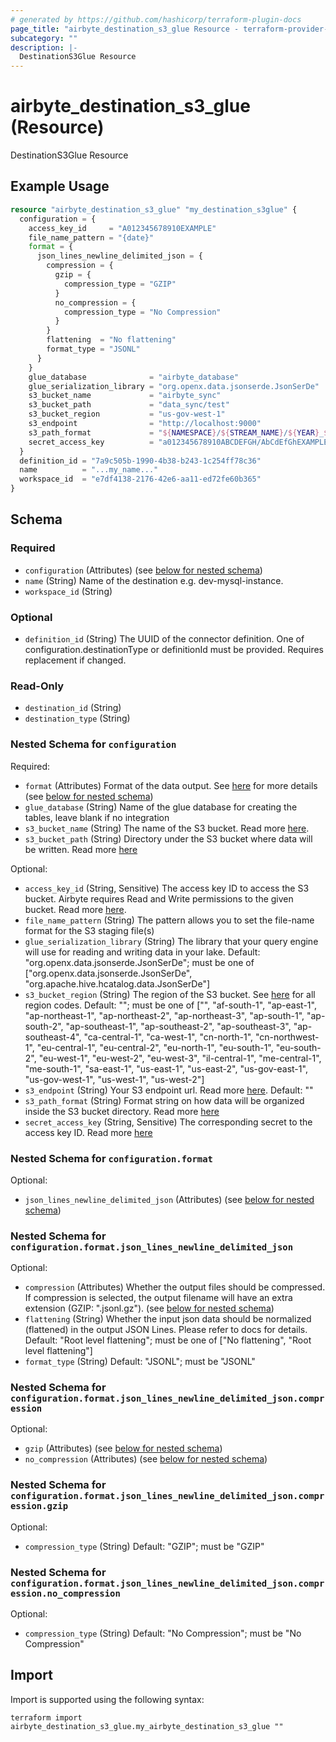 ```yaml
---
# generated by https://github.com/hashicorp/terraform-plugin-docs
page_title: "airbyte_destination_s3_glue Resource - terraform-provider-airbyte"
subcategory: ""
description: |-
  DestinationS3Glue Resource
---
```


# airbyte_destination_s3_glue (Resource)

DestinationS3Glue Resource

## Example Usage

```terraform
resource "airbyte_destination_s3_glue" "my_destination_s3glue" {
  configuration = {
    access_key_id     = "A012345678910EXAMPLE"
    file_name_pattern = "{date}"
    format = {
      json_lines_newline_delimited_json = {
        compression = {
          gzip = {
            compression_type = "GZIP"
          }
          no_compression = {
            compression_type = "No Compression"
          }
        }
        flattening  = "No flattening"
        format_type = "JSONL"
      }
    }
    glue_database              = "airbyte_database"
    glue_serialization_library = "org.openx.data.jsonserde.JsonSerDe"
    s3_bucket_name             = "airbyte_sync"
    s3_bucket_path             = "data_sync/test"
    s3_bucket_region           = "us-gov-west-1"
    s3_endpoint                = "http://localhost:9000"
    s3_path_format             = "${NAMESPACE}/${STREAM_NAME}/${YEAR}_${MONTH}_${DAY}_${EPOCH}_"
    secret_access_key          = "a012345678910ABCDEFGH/AbCdEfGhEXAMPLEKEY"
  }
  definition_id = "7a9c505b-1990-4b38-b243-1c254ff78c36"
  name          = "...my_name..."
  workspace_id  = "e7df4138-2176-42e6-aa11-ed72fe60b365"
}
```

<!-- schema generated by tfplugindocs -->
## Schema

### Required

- `configuration` (Attributes) (see [below for nested schema](#nestedatt--configuration))
- `name` (String) Name of the destination e.g. dev-mysql-instance.
- `workspace_id` (String)

### Optional

- `definition_id` (String) The UUID of the connector definition. One of configuration.destinationType or definitionId must be provided. Requires replacement if changed.

### Read-Only

- `destination_id` (String)
- `destination_type` (String)

<a id="nestedatt--configuration"></a>
### Nested Schema for `configuration`

Required:

- `format` (Attributes) Format of the data output. See <a href="https://docs.airbyte.com/integrations/destinations/s3/#supported-output-schema">here</a> for more details (see [below for nested schema](#nestedatt--configuration--format))
- `glue_database` (String) Name of the glue database for creating the tables, leave blank if no integration
- `s3_bucket_name` (String) The name of the S3 bucket. Read more <a href="https://docs.aws.amazon.com/AmazonS3/latest/userguide/create-bucket-overview.html">here</a>.
- `s3_bucket_path` (String) Directory under the S3 bucket where data will be written. Read more <a href="https://docs.airbyte.com/integrations/destinations/s3#:~:text=to%20format%20the-,bucket%20path,-%3A">here</a>

Optional:

- `access_key_id` (String, Sensitive) The access key ID to access the S3 bucket. Airbyte requires Read and Write permissions to the given bucket. Read more <a href="https://docs.aws.amazon.com/general/latest/gr/aws-sec-cred-types.html#access-keys-and-secret-access-keys">here</a>.
- `file_name_pattern` (String) The pattern allows you to set the file-name format for the S3 staging file(s)
- `glue_serialization_library` (String) The library that your query engine will use for reading and writing data in your lake. Default: "org.openx.data.jsonserde.JsonSerDe"; must be one of ["org.openx.data.jsonserde.JsonSerDe", "org.apache.hive.hcatalog.data.JsonSerDe"]
- `s3_bucket_region` (String) The region of the S3 bucket. See <a href="https://docs.aws.amazon.com/AWSEC2/latest/UserGuide/using-regions-availability-zones.html#concepts-available-regions">here</a> for all region codes. Default: ""; must be one of ["", "af-south-1", "ap-east-1", "ap-northeast-1", "ap-northeast-2", "ap-northeast-3", "ap-south-1", "ap-south-2", "ap-southeast-1", "ap-southeast-2", "ap-southeast-3", "ap-southeast-4", "ca-central-1", "ca-west-1", "cn-north-1", "cn-northwest-1", "eu-central-1", "eu-central-2", "eu-north-1", "eu-south-1", "eu-south-2", "eu-west-1", "eu-west-2", "eu-west-3", "il-central-1", "me-central-1", "me-south-1", "sa-east-1", "us-east-1", "us-east-2", "us-gov-east-1", "us-gov-west-1", "us-west-1", "us-west-2"]
- `s3_endpoint` (String) Your S3 endpoint url. Read more <a href="https://docs.aws.amazon.com/general/latest/gr/s3.html#:~:text=Service%20endpoints-,Amazon%20S3%20endpoints,-When%20you%20use">here</a>. Default: ""
- `s3_path_format` (String) Format string on how data will be organized inside the S3 bucket directory. Read more <a href="https://docs.airbyte.com/integrations/destinations/s3#:~:text=The%20full%20path%20of%20the%20output%20data%20with%20the%20default%20S3%20path%20format">here</a>
- `secret_access_key` (String, Sensitive) The corresponding secret to the access key ID. Read more <a href="https://docs.aws.amazon.com/general/latest/gr/aws-sec-cred-types.html#access-keys-and-secret-access-keys">here</a>

<a id="nestedatt--configuration--format"></a>
### Nested Schema for `configuration.format`

Optional:

- `json_lines_newline_delimited_json` (Attributes) (see [below for nested schema](#nestedatt--configuration--format--json_lines_newline_delimited_json))

<a id="nestedatt--configuration--format--json_lines_newline_delimited_json"></a>
### Nested Schema for `configuration.format.json_lines_newline_delimited_json`

Optional:

- `compression` (Attributes) Whether the output files should be compressed. If compression is selected, the output filename will have an extra extension (GZIP: ".jsonl.gz"). (see [below for nested schema](#nestedatt--configuration--format--json_lines_newline_delimited_json--compression))
- `flattening` (String) Whether the input json data should be normalized (flattened) in the output JSON Lines. Please refer to docs for details. Default: "Root level flattening"; must be one of ["No flattening", "Root level flattening"]
- `format_type` (String) Default: "JSONL"; must be "JSONL"

<a id="nestedatt--configuration--format--json_lines_newline_delimited_json--compression"></a>
### Nested Schema for `configuration.format.json_lines_newline_delimited_json.compression`

Optional:

- `gzip` (Attributes) (see [below for nested schema](#nestedatt--configuration--format--json_lines_newline_delimited_json--compression--gzip))
- `no_compression` (Attributes) (see [below for nested schema](#nestedatt--configuration--format--json_lines_newline_delimited_json--compression--no_compression))

<a id="nestedatt--configuration--format--json_lines_newline_delimited_json--compression--gzip"></a>
### Nested Schema for `configuration.format.json_lines_newline_delimited_json.compression.gzip`

Optional:

- `compression_type` (String) Default: "GZIP"; must be "GZIP"


<a id="nestedatt--configuration--format--json_lines_newline_delimited_json--compression--no_compression"></a>
### Nested Schema for `configuration.format.json_lines_newline_delimited_json.compression.no_compression`

Optional:

- `compression_type` (String) Default: "No Compression"; must be "No Compression"

## Import

Import is supported using the following syntax:

```shell
terraform import airbyte_destination_s3_glue.my_airbyte_destination_s3_glue ""
```
